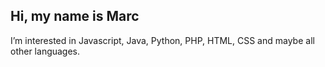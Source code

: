 <h2>Hi, my name is Marc</h2>
<p>
  I’m interested in Javascript, Java, Python, PHP, HTML, CSS and maybe all other languages.
</p>
